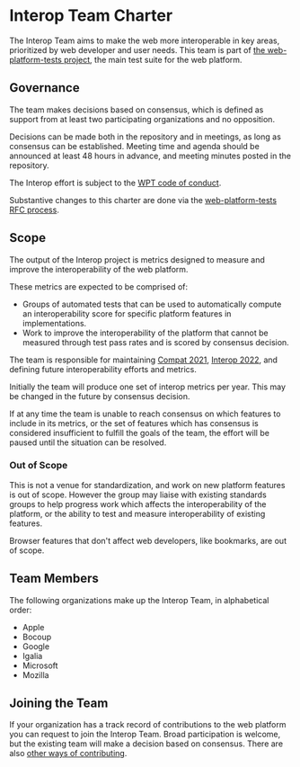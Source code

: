 # Interop Team Charter

The Interop Team aims to make the web more interoperable in key areas, prioritized by web developer and user needs. This team is part of [the web-platform-tests project](https://github.com/web-platform-tests/wpt), the main test suite for the web platform.

## Governance

The team makes decisions based on consensus, which is defined as support from at least two participating organizations and no opposition.

Decisions can be made both in the repository and in meetings, as long as consensus can be established. Meeting time and agenda should be announced at least 48 hours in advance, and meeting minutes posted in the repository.

The Interop effort is subject to the [WPT code of conduct](https://github.com/web-platform-tests/wpt/blob/master/CODE_OF_CONDUCT.md).

Substantive changes to this charter are done via the [web-platform-tests RFC process](https://github.com/web-platform-tests/rfcs).

## Scope

The output of the Interop project is metrics designed to measure and improve the interoperability of the web platform.

These metrics are expected to be comprised of:

- Groups of automated tests that can be used to automatically compute an interoperability score for specific platform features in implementations.
- Work to improve the interoperability of the platform that cannot be measured through test pass rates and is scored by consensus decision.

The team is responsible for maintaining [Compat 2021](https://wpt.fyi/compat2021), [Interop 2022](https://wpt.fyi/interop-2022), and defining future interoperability efforts and metrics.

Initially the team will produce one set of interop metrics per year. This may be changed in the future by consensus decision.

If at any time the team is unable to reach consensus on which features to include in its metrics, or the set of features which has consensus is considered insufficient to fulfill the goals of the team, the effort will be paused until the situation can be resolved.

### Out of Scope

This is not a venue for standardization, and work on new platform features is out of scope. However the group may liaise with existing standards groups to help progress work which affects the interoperability of the platform, or the ability to test and measure interoperability of existing features.

Browser features that don't affect web developers, like bookmarks, are out of scope.

## Team Members

The following organizations make up the Interop Team, in alphabetical order:

* Apple
* Bocoup
* Google
* Igalia
* Microsoft
* Mozilla

## Joining the Team

If your organization has a track record of contributions to the web platform you can request to join the Interop Team. Broad participation is welcome, but the existing team will make a decision based on consensus. There are also [other ways of contributing](./CONTRIBUTING.md).
